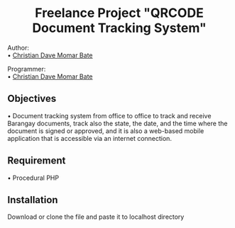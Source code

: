 <h1 align="center">Freelance Project "QRCODE Document Tracking  System"</h1>


Author: <br>
• <a href="https://www.facebook.com/mythsdev">Christian Dave Momar Bate</a> <br>

Programmer: <br>
• <a href="https://www.facebook.com/mythsdev">Christian Dave Momar Bate</a> <br>

## Objectives
•   Document tracking system from office to office to track and receive Barangay documents, track also the state, the date, and the time where the document is signed or approved, and it is also a web-based mobile application that is accessible via an internet connection. <br>

## Requirement
•  Procedural PHP 

## Installation
Download or clone the file and paste it to localhost directory

